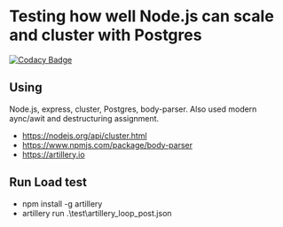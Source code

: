 # Testing how well Node.js can scale and cluster with Postgres

[![Codacy Badge](https://api.codacy.com/project/badge/Grade/456c1b63ef2444da8055387f3ec135cf)](https://app.codacy.com/app/mkeeneth/nodejs-clustering-postgres?utm_source=github.com&utm_medium=referral&utm_content=mkeeneth/nodejs-clustering-postgres&utm_campaign=Badge_Grade_Dashboard)

## Using

Node.js, express, cluster, Postgres, body-parser. Also used modern aync/awit and destructuring assignment.

- <https://nodejs.org/api/cluster.html>
- <https://www.npmjs.com/package/body-parser>
- <https://artillery.io>

## Run Load test

- npm install -g artillery
- artillery run .\test\artillery_loop_post.json
